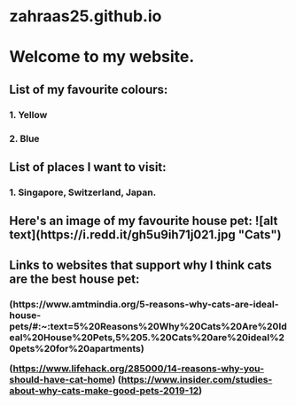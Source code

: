# zahraas25.github.io
<h1> Welcome to my website.

<h2> List of my favourite colours: </p>
<h3> 1. Yellow </p>
<h3> 2. Blue </p>
<h2> List of places I want to visit: </p>
<h3>1. Singapore, Switzerland, Japan. </p>

<h2> Here's an image of my favourite house pet:
![alt text](https://i.redd.it/gh5u9ih71j021.jpg "Cats")
 
<h2> Links to websites that support why I think cats are the best house pet:
<h3> (https://www.amtmindia.org/5-reasons-why-cats-are-ideal-house-pets/#:~:text=5%20Reasons%20Why%20Cats%20Are%20Ideal%20House%20Pets,5%205.%20Cats%20are%20ideal%20pets%20for%20apartments)

 (https://www.lifehack.org/285000/14-reasons-why-you-should-have-cat-home)
(https://www.insider.com/studies-about-why-cats-make-good-pets-2019-12)
 
